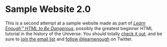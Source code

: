# Sample Website 2.0

This is a second attempt at a sample website made as part of
[*Learn Enough™ HTML to Be Dangerous*](https://www.learnenough.com/html-tutorial),
possibly the greatest beginner HTML tutorial in the history of the Universe.
You should totally [check it out](https://www.learnenough.com/html-tutorial),
and be sure to [join the email list](https://www.learnenough.com/#email_list)
and [follow @learnenough](http://twitter.com/learnenough) on Twitter.
